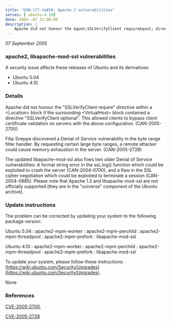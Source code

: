 ```yaml
---
title: "USN-177-1&#58; Apache 2 vulnerabilities"
series: [ ubuntu-4.10]
date: 2005--07 12:00:00
description: |
    Apache did not honour the &quot;SSLVerifyClient require&quot; directive within a &lt;Location&gt; block if the surrounding &lt;VirtualHost&gt; block contained a directive &quot;SSLVerifyClient optional&quot;. This allowed clients to bypass client certificate validation on servers with the above configuration. (CAN-2005-2700)
--- 
```

 
 

*07 September 2005*

### apache2, libapache-mod-ssl vulnerabilities

A security issue affects these releases of Ubuntu and its derivatives:

* Ubuntu 5.04
* Ubuntu 4.10

### Details

Apache did not honour the &quot;SSLVerifyClient require&quot; directive within a &lt;Location&gt; block if the surrounding &lt;VirtualHost&gt; block contained a directive &quot;SSLVerifyClient optional&quot;. This allowed clients to bypass client certificate validation on servers with the above configuration. (CAN-2005-2700)

Filip Sneppe discovered a Denial of Service vulnerability in the byte range filter handler. By requesting certain large byte ranges, a remote attacker could cause memory exhaustion in the server. (CAN-2005-2728)

The updated libapache-mod-ssl also fixes two older Denial of Service vulnerabilities: A format string error in the ssl_log() function which could be exploited to crash the server (CAN-2004-0700), and a flaw in the SSL cipher negotiation which could be exploited to terminate a session (CAN-2004-0885). Please note that Apache 1.3 and libapache-mod-ssl are not officially supported (they are in the &quot;universe&quot; component of the Ubuntu archive).

### Update instructions

The problem can be corrected by updating your system to the following package version:

Ubuntu 5.04
 : apache2-mpm-worker 
 : apache2-mpm-perchild 
 : apache2-mpm-threadpool 
 : apache2-mpm-prefork 
 : libapache-mod-ssl 

Ubuntu 4.10
 : apache2-mpm-worker 
 : apache2-mpm-perchild 
 : apache2-mpm-threadpool 
 : apache2-mpm-prefork 
 : libapache-mod-ssl 

To update your system, please follow these instructions: [https://wiki.ubuntu.com/Security/Upgrades](https://wiki.ubuntu.com/Security/Upgrades).

None

### References

 
 [CVE-2005-2700](http://people.ubuntu.com/~ubuntu-security/cve/CVE-2005-2700), 

 [CVE-2005-2728](http://people.ubuntu.com/~ubuntu-security/cve/CVE-2005-2728)
 

